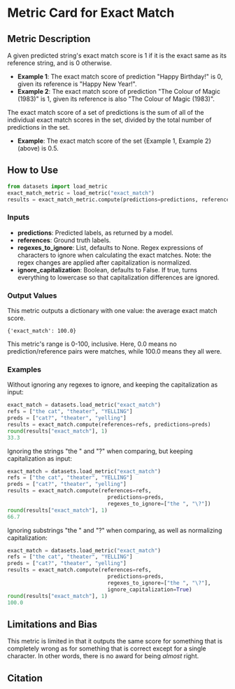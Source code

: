 # Metric Card for Exact Match


## Metric Description
A given predicted string's exact match score is 1 if it is the exact same as its reference string, and is 0 otherwise.

- **Example 1**: The exact match score of prediction "Happy Birthday!" is 0, given its reference is "Happy New Year!".
- **Example 2**: The exact match score of prediction "The Colour of Magic (1983)" is 1, given its reference is also "The Colour of Magic (1983)".

The exact match score of a set of predictions is the sum of all of the individual exact match scores in the set, divided by the total number of predictions in the set.

- **Example**: The exact match score of the set {Example 1, Example 2} (above) is 0.5.


## How to Use

```python
from datasets import load_metric
exact_match_metric = load_metric("exact_match")
results = exact_match_metric.compute(predictions=predictions, references=references)
```

### Inputs
- **predictions**: Predicted labels, as returned by a model.
- **references**: Ground truth labels.
- **regexes_to_ignore**: List, defaults to None. Regex expressions of characters to ignore when calculating the exact matches. Note: the regex changes are applied after capitalization is normalized.
- **ignore_capitalization**: Boolean, defaults to False. If true, turns everything to lowercase so that capitalization differences are ignored.

### Output Values
This metric outputs a dictionary with one value: the average exact match score.

```
{'exact_match': 100.0}
```

This metric's range is 0-100, inclusive. Here, 0.0 means no prediction/reference pairs were matches, while 100.0 means they all were.

### Examples
Without ignoring any regexes to ignore, and keeping the capitalization as input:
```python
exact_match = datasets.load_metric("exact_match")
refs = ["the cat", "theater", "YELLING"]
preds = ["cat?", "theater", "yelling"]
results = exact_match.compute(references=refs, predictions=preds)
round(results["exact_match"], 1)
33.3
```
Ignoring the strings "the " and "?" when comparing, but keeping capitalization as input:
```python
exact_match = datasets.load_metric("exact_match")
refs = ["the cat", "theater", "YELLING"]
preds = ["cat?", "theater", "yelling"]
results = exact_match.compute(references=refs, 
                                predictions=preds, 
                                regexes_to_ignore=["the ", "\?"])
round(results["exact_match"], 1)
66.7
```

Ignoring substrings "the " and "?" when comparing, as well as normalizing capitalization:
```python
exact_match = datasets.load_metric("exact_match")
refs = ["the cat", "theater", "YELLING"]
preds = ["cat?", "theater", "yelling"]
results = exact_match.compute(references=refs, 
                                predictions=preds, 
                                regexes_to_ignore=["the ", "\?"], 
                                ignore_capitalization=True)
round(results["exact_match"], 1)
100.0
```


## Limitations and Bias
This metric is limited in that it outputs the same score for something that is completely wrong as for something that is correct except for a single character. In other words, there is no award for being *almost* right.

## Citation